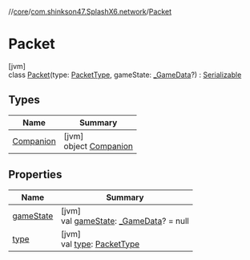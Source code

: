//[core](../../../index.md)/[com.shinkson47.SplashX6.network](../index.md)/[Packet](index.md)

# Packet

[jvm]\
class [Packet](index.md)(type: [PacketType](../-packet-type/index.md), gameState: [_GameData](../../com.shinkson47.SplashX6.game/_-game-data/index.md)?) : [Serializable](https://docs.oracle.com/javase/8/docs/api/java/io/Serializable.html)

## Types

| Name | Summary |
|---|---|
| [Companion](-companion/index.md) | [jvm]<br>object [Companion](-companion/index.md) |

## Properties

| Name | Summary |
|---|---|
| [gameState](game-state.md) | [jvm]<br>val [gameState](game-state.md): [_GameData](../../com.shinkson47.SplashX6.game/_-game-data/index.md)? = null |
| [type](type.md) | [jvm]<br>val [type](type.md): [PacketType](../-packet-type/index.md) |

